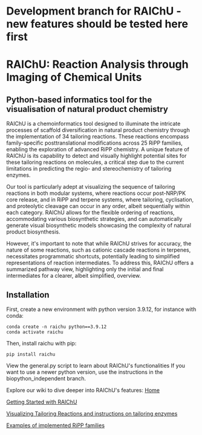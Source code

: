 # Development branch for RAIChU - new features should be tested here first

# RAIChU: Reaction Analysis through Imaging of Chemical Units
## Python-based informatics  tool for the visualisation of natural product chemistry

RAIChU is a chemoinformatics tool designed to illuminate the intricate processes of scaffold diversification in natural product chemistry through the implementation of 34 tailoring reactions. These reactions encompass family-specific posttranslational modifications across 25 RiPP families, enabling the exploration of advanced RiPP chemistry. A unique feature of RAIChU is its capability to detect and visually highlight potential sites for these tailoring reactions on molecules, a critical step due to the current limitations in predicting the regio- and stereochemistry of tailoring enzymes.

Our tool is particularly adept at visualizing the sequence of tailoring reactions in both modular systems, where reactions occur post-NRP/PK core release, and in RiPP and terpene systems, where tailoring, cyclisation, and proteolytic cleavage can occur in any order, albeit sequentially within each category. RAIChU allows for the flexible ordering of reactions, accommodating various biosynthetic strategies, and can automatically generate visual biosynthetic models showcasing the complexity of natural product biosynthesis.

However, it's important to note that while RAIChU strives for accuracy, the nature of some reactions, such as cationic cascade reactions in terpenes, necessitates programmatic shortcuts, potentially leading to simplified representations of reaction intermediates. To address this, RAIChU offers a summarized pathway view, highlighting only the initial and final intermediates for a clearer, albeit simplified, overview.

## Installation

First, create a new environment with python version 3.9.12, for instance with conda:

```
conda create -n raichu python==3.9.12
conda activate raichu
```

Then, install raichu with pip:

```
pip install raichu
```


View the general.py script to learn about RAIChU's functionalities
If you want to use a newer python version, use the instructions in the biopython_independent branch.

Explore our wiki to dive deeper into RAIChU's features:
[Home](https://github.com/SophieVromans/RAIChU/wiki)

[Getting Started with RAIChU](https://github.com/SophieVromans/RAIChU/wiki/Getting-Started)

[Visualizing Tailoring Reactions and instructions on tailoring enzymes](https://github.com/SophieVromans/RAIChU/wiki/Tailoring-enzymes)

[Examples of implemented RiPP families](https://github.com/SophieVromans/RAIChU/wiki/Examples-of-RiPP-families-that-can-be-implemented)
